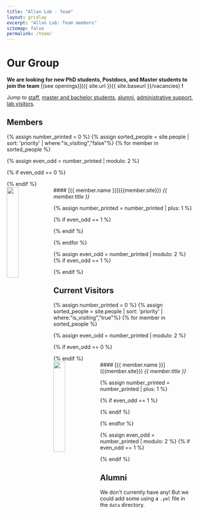 ```yaml
---
title: "Allan Lab - Team"
layout: gridlay
excerpt: "Allan Lab: Team members"
sitemap: false
permalink: /team/
---
```


# Our Group

**We are  looking for new PhD students, Postdocs, and Master students to join the team** [(see openings)]({{ site.url }}{{ site.baseurl }}/vacancies) **!**


Jump to [staff](#staff), [master and bachelor students](#master-and-bachelor-students), [alumni](#alumni), [administrative support](#administrative-support), [lab visitors](#lab-visitors).

## Members
{% assign number_printed = 0 %}
{% assign sorted_people = site.people | sort: 'priority' | where:"is_visiting","false"%} 
{% for member in sorted_people %}

{% assign even_odd = number_printed | modulo: 2 %}

{% if even_odd == 0 %}
<div class="row">
{% endif %}

<div class="col-sm-6 clearfix">
<img src= "{{ site.url }}{{ site.baseurl }}/{{site.RESOURCES_PATH}}/headshots/{{member.headshot}}" class="img-responsive" width="25%" style="float: left" >
#### [{{ member.name }}]({{member.site}})
<i>{{ member.title }}</i>
</div>

{% assign number_printed = number_printed | plus: 1 %}

{% if even_odd == 1 %}
</div>
{% endif %}

{% endfor %}

{% assign even_odd = number_printed | modulo: 2 %}
{% if even_odd == 1 %}
</div>
{% endif %}

## Current Visitors

{% assign number_printed = 0 %}
{% assign sorted_people = site.people | sort: 'priority' | where:"is_visiting","true"%} 
{% for member in sorted_people %}

{% assign even_odd = number_printed | modulo: 2 %}

{% if even_odd == 0 %}
<div class="row">
{% endif %}

<div class="col-sm-6 clearfix">
<img src= "{{ site.url }}{{ site.baseurl }}/{{site.RESOURCES_PATH}}/headshots/{{member.headshot}}" class="img-responsive" width="25%" style="float: left" >
#### [{{ member.name }}]({{member.site}})
<i>{{ member.title }}</i>
</div>

{% assign number_printed = number_printed | plus: 1 %}

{% if even_odd == 1 %}
</div>
{% endif %}

{% endfor %}

{% assign even_odd = number_printed | modulo: 2 %}
{% if even_odd == 1 %}
</div>
{% endif %}

## Alumni
We don't currently have any! But we could add some using a `.yml` file in the `data` directory.


